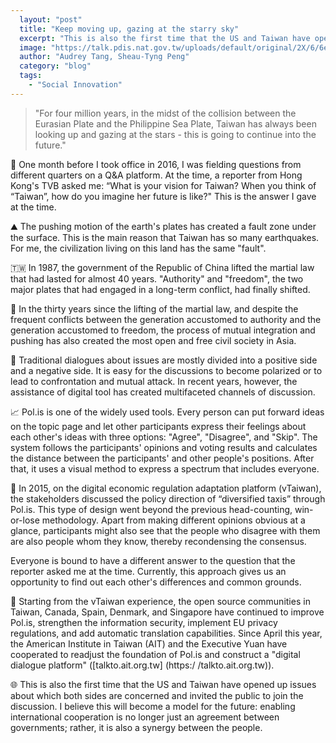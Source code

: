 ```yaml
---
  layout: "post"
  title: "Keep moving up, gazing at the starry sky"
  excerpt: "This is also the first time that the US and Taiwan have opened up issues about which both sides are concerned and invited the public to join the discussion."
  image: "https://talk.pdis.nat.gov.tw/uploads/default/original/2X/6/6e04f33dd4d43861d4f334783209baec38a555bc.jpeg"
  author: "Audrey Tang, Sheau-Tyng Peng"
  category: "blog"
  tags: 
    - "Social Innovation"
---
```



> "For four million years, in the midst of the collision between the Eurasian Plate and the Philippine Sea Plate, Taiwan has always been looking up and gazing at the stars -  this is going to continue into the future."

🌌 One month before I took office in 2016, I was fielding questions from different quarters on a Q&A platform. At the time, a reporter from Hong Kong's TVB asked me: “What is your vision for Taiwan? When you think of “Taiwan”, how do you imagine her future is like?" This is the answer I gave at the time.

⛰ The pushing motion of the earth's plates has created a fault zone under the surface. This is the main reason that Taiwan has so many earthquakes. For me, the civilization living on this land has the same "fault".

🇹🇼 In 1987, the government of the Republic of China lifted the martial law that had lasted for almost 40 years. "Authority" and "freedom", the two major plates that had engaged in a long-term conflict, had finally shifted.

🗽 In the thirty years since the lifting of the martial law, and despite the frequent conflicts between the generation accustomed to authority and the generation accustomed to freedom, the process of mutual integration and pushing has also created the most open and free civil society in Asia.

🔢 Traditional dialogues about issues are mostly divided into a positive side and a negative side. It is easy for the discussions to become polarized or to lead to confrontation and mutual attack. In recent years, however, the assistance of digital tool has created multifaceted channels of discussion.

📈 Pol.is is one of the widely used tools. Every person can put forward ideas on the topic page and let other participants express their feelings about each other's ideas with three options: "Agree", "Disagree", and "Skip". The system follows the participants' opinions and voting results and calculates the distance between the participants' and other people's positions. After that, it uses a visual method to express a spectrum that includes everyone. 

💞 In 2015, on the digital economic regulation adaptation platform (vTaiwan), the stakeholders discussed the policy direction of “diversified taxis” through Pol.is. This type of design went beyond the previous head-counting, win-or-lose methodology. Apart from making different opinions obvious at a glance, participants might also see that the people who disagree with them are also people whom they know, thereby recondensing the consensus.

Everyone is bound to have a different answer to the question that the reporter asked me at the time. Currently, this approach gives us an opportunity to find out each other's differences and common grounds. 

💬 Starting from the vTaiwan experience, the open source communities in Taiwan, Canada, Spain, Denmark, and Singapore have continued to improve Pol.is, strengthen the information security, implement EU privacy regulations, and add automatic translation capabilities. Since April this year, the American Institute in Taiwan (AIT) and the Executive Yuan have cooperated to readjust the foundation of Pol.is and construct a "digital dialogue platform" ([talkto.ait.org.tw] (https:/ /talkto.ait.org.tw)).

🌐 This is also the first time that the US and Taiwan have opened up issues about which both sides are concerned and invited the public to join the discussion. I believe this will become a model for the future: enabling international cooperation is no longer just an agreement between governments; rather, it is also a synergy between the people.
